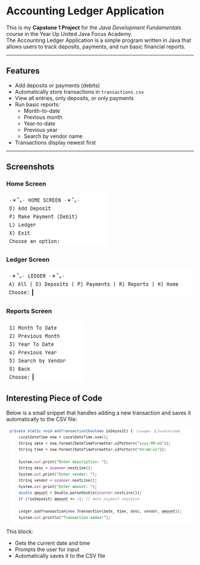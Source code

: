 # Accounting Ledger Application

This is my **Capstone 1 Project** for the *Java Development Fundamentals* course in the Year Up United Java Focus Academy.  
The Accounting Ledger Application is a simple program written in Java that allows users to track deposits, payments, and run basic financial reports.

---

## Features

- Add deposits or payments (debits)
- Automatically store transactions in `transactions.csv`
- View all entries, only deposits, or only payments
- Run basic reports:
    - Month-to-date
    - Previous month
    - Year-to-date
    - Previous year
    - Search by vendor name
- Transactions display newest first

---

## Screenshots

### Home Screen
![Home Screen](images/home_screen.png)

### Ledger Screen
![Ledger Screen](images/ledger_screen.png)

### Reports Screen
![Reports Screen](images/reports_screen.png)

## Interesting Piece of Code

Below is a small snippet that handles adding a new transaction and saves it automatically to the CSV file:

![Interesting Code](images/Interesting_Code.png)

This block:
* Gets the current date and time
* Prompts the user for input
* Automatically saves it to the CSV file